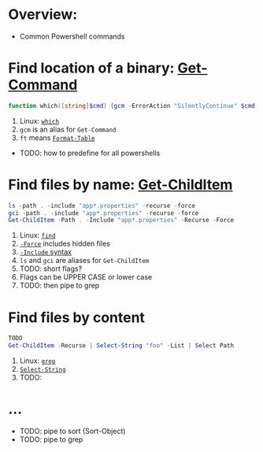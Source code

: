 # Overview:

- Common Powershell commands

# Find location of a binary: [Get-Command](https://learn.microsoft.com/en-us/powershell/module/microsoft.powershell.core/get-command?view=powershell-7.4)

```powershell
function which([string]$cmd) {gcm -ErrorAction "SilentlyContinue" $cmd | ft Definition}
```

1. Linux: [`which`](https://linux.die.net/man/1/which)
1. `gcm` is an alias for `Get-Command`
1. `ft` means [`Format-Table`](https://learn.microsoft.com/en-us/powershell/module/microsoft.powershell.utility/format-table?view=powershell-7.4)

- TODO: how to predefine for all powershells

# Find files by name: [Get-ChildItem](https://learn.microsoft.com/en-us/powershell/module/microsoft.powershell.management/get-childitem?view=powershell-7.4)

```powershell
ls -path . -include "app*.properties" -recurse -force
gci -path . -include "app*.properties" -recurse -force
Get-ChildItem -Path . -Include "app*.properties" -Recurse -Force
```

1. Linux: [`find`](https://linux.die.net/man/1/find)
1. [`-Force`](https://learn.microsoft.com/en-us/powershell/module/microsoft.powershell.management/get-childitem?view=powershell-7.4#-force) includes hidden files
1. [`-Include` syntax](https://learn.microsoft.com/en-us/powershell/module/microsoft.powershell.management/get-childitem?view=powershell-7.4#-include)
1. `ls` and `gci` are aliases for `Get-ChildItem`
1. TODO: short flags?
1. Flags can be UPPER CASE or lower case
1. TODO: then pipe to grep

# Find files by content

```powershell
TODO
Get-ChildItem -Recurse | Select-String "foo" -List | Select Path
```

1. Linux: [`grep`](https://linux.die.net/man/1/grep)
1. [`Select-String`](https://learn.microsoft.com/en-us/powershell/module/microsoft.powershell.utility/select-string?view=powershell-7.4)
1. TODO:

# ...

- TODO: pipe to sort (Sort-Object)
- TODO: pipe to grep
